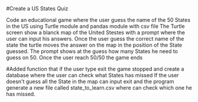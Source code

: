 #Create a US States Quiz

Code an educational game where the user guess the name of the 50 States in the US using Turtle module and pandas module with csv file
The Turtle screen show a blanck map of the United Stestes with a prompt where the user can input his answers.
Once the user guess the correct name of the state the turtle moves the answer on the map in the position of the State guessed.
The prompt shows at the guess how many States he need to guess on 50.
Once the user reach 50/50 the game ends

#Added function that if the user type exit the game stopped and create a database where the user can check what States has missed
If the user doesn't guess all the State in the map can input exit and the program generate a new file called state_to_learn.csv where can check which one he has missed.
